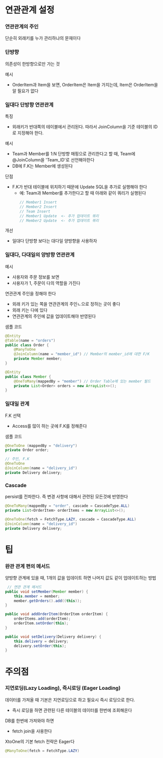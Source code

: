 # 연관관계 설정
### 연관관계의 주인
단순히 외래키를 누가 관리하냐의 문재이다

### 단뱡향
의존성이 한방향으로만 가는 것

예시
- OrderItem과 Item을 보면, OrderItem은 Item을 가지는데, Item은 OrderItem을 알 필요가 없다

### 일대다 단방향 연관관계
특징
- 외래키가 반대쪽의 테이블에서 관리된다. 따라서 JoinColumn을 기준 테이블의 ID로 지정해야 한다. 

예시
- Team과 Member를 1:N 단방향 매핑으로 관리한다고 할 때, Team에 @JoinColumn을 'Team_ID'로 선언해야한다
- DB에 F.K는 Member에 생성된다

단점
- F.K가 반대 테이블에 위치하기 때문에 Update SQL을 추가로 실행해야 한다
   - 예: Team과 Member를 추가한다고 할 때 아래와 같이 쿼리가 실행된다
      ~~~java
      // Member1 Insert
      // Member2 Insert
      // Team Insert
      // Member1 Update  <- 추가 업데이트 쿼리
      // Member2 Update  <- 추가 업데이트 쿼리
      ~~~

개선
- 일대다 단방향 보다는 대다일 양방향을 사용하자

### 일대다, 다대일의 양방향 연관관계
예시
- 사용자와 주문 정보를 보면
- 사용자가 1, 주문이 다의 역할을 가진다

연관관계 주인을 정해야 한다
- 외래 키가 있는 쪽을 연관관계의 주인ㄴ으로 정하는 곳이 좋다
- 외래 키는 다에 있다 
- 연관관계의 주인에 값을 업데이트해야 반영된다

샘플 코드
~~~java
@Entity
@Table(name = "orders")
public class Order {
    @ManyToOne
    @JoinColumn(name = "member_id") // Member의 member_id에 대한 F/K
    private Member member;
}

@Entity
public class Member {
    @OneToMany(mappedBy = "member") // Order Table에 있는 member 필드
    private List<Order> orders = new ArrayList<>();
}

~~~


### 일대일 관계
F.K 선택
- Access를 많이 하는 곳에 F.K를 정해준다

샘플 코드
~~~java
@OneToOne (mappedBy = "delivery")
private Order order;

// 주인, F.K
@OneToOne
@JoinColumn(name = "delivery_id")
private Delivery delivery;
~~~


### Cascade
persist를 전파한다. 즉 변경 사항에 대해서 관련된 모든것에 반영한다
~~~java
@OneToMany(mappedBy = "order", cascade = CascadeType.ALL)
private List<OrderItem> orderItems = new ArrayList<>();

@OneToOne(fetch = FetchType.LAZY, cascade = CascadeType.ALL)
@JoinColumn(name = "delivery_id")
private Delivery delivery;
~~~

# 팁
### 완관 관계 편의 메서드
양방향 관계에 있을 때, 1개의 값을 업데이트 하면 나머지 값도 같이 업데이트하는 방법

~~~java
 // 연관 관계 메서드
public void setMember(Member member) {
    this.member = member;
    member.getOrders().add((this));
}

public void addOrderItem(OrderItem orderItem) {
    orderItems.add(orderItem);
    orderItem.setOrder(this);
}

public void setDelivery(Delivery delivery) {
    this.delivery = delivery;
    delivery.setOrder(this);
}
~~~

# 주의점
### 지연로딩(Lazy Loading), 즉시로딩 (Eager Loading)
데이터를 가져올 때 기본은 지연로딩으로 하고 필요시 즉시 로딩으로 한다. 
- 즉시 로딩을 하면 관련된 다른 테이블의 데이터를 한번에 조회해온다

DB를 한번에 가져와야 하면
- fetch join을 사용한다

XtoOne의 기본 fetch 전략은 Eager다

```java
@ManyToOne(fetch = FetchType.LAZY)
```